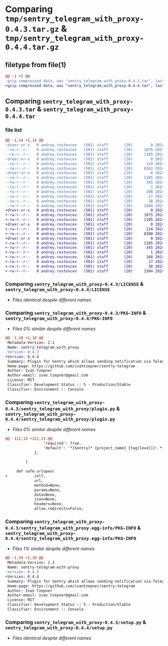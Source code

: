 # Comparing `tmp/sentry_telegram_with_proxy-0.4.3.tar.gz` & `tmp/sentry_telegram_with_proxy-0.4.4.tar.gz`

## filetype from file(1)

```diff
@@ -1 +1 @@
-gzip compressed data, was "sentry_telegram_with_proxy-0.4.3.tar", last modified: Thu Apr  4 14:30:01 2024, max compression
+gzip compressed data, was "sentry_telegram_with_proxy-0.4.4.tar", last modified: Thu Apr  4 14:47:47 2024, max compression
```

## Comparing `sentry_telegram_with_proxy-0.4.3.tar` & `sentry_telegram_with_proxy-0.4.4.tar`

### file list

```diff
@@ -1,14 +1,14 @@
-drwxr-xr-x   0 andrey.rostovcev   (501) staff       (20)        0 2024-04-04 14:30:01.915338 sentry_telegram_with_proxy-0.4.3/
--rw-r--r--   0 andrey.rostovcev   (501) staff       (20)     1075 2024-04-04 12:24:47.000000 sentry_telegram_with_proxy-0.4.3/LICENSE
--rw-r--r--   0 andrey.rostovcev   (501) staff       (20)     1105 2024-04-04 14:30:01.915114 sentry_telegram_with_proxy-0.4.3/PKG-INFO
-drwxr-xr-x   0 andrey.rostovcev   (501) staff       (20)        0 2024-04-04 14:30:01.913374 sentry_telegram_with_proxy-0.4.3/sentry_telegram_with_proxy/
--rw-r--r--   0 andrey.rostovcev   (501) staff       (20)      124 2024-04-04 14:29:23.000000 sentry_telegram_with_proxy-0.4.3/sentry_telegram_with_proxy/__init__.py
--rw-r--r--   0 andrey.rostovcev   (501) staff       (20)     8362 2024-04-04 14:28:45.000000 sentry_telegram_with_proxy-0.4.3/sentry_telegram_with_proxy/plugin.py
-drwxr-xr-x   0 andrey.rostovcev   (501) staff       (20)        0 2024-04-04 14:30:01.914900 sentry_telegram_with_proxy-0.4.3/sentry_telegram_with_proxy.egg-info/
--rw-r--r--   0 andrey.rostovcev   (501) staff       (20)     1105 2024-04-04 14:30:01.000000 sentry_telegram_with_proxy-0.4.3/sentry_telegram_with_proxy.egg-info/PKG-INFO
--rw-r--r--   0 andrey.rostovcev   (501) staff       (20)      345 2024-04-04 14:30:01.000000 sentry_telegram_with_proxy-0.4.3/sentry_telegram_with_proxy.egg-info/SOURCES.txt
--rw-r--r--   0 andrey.rostovcev   (501) staff       (20)        1 2024-04-04 14:30:01.000000 sentry_telegram_with_proxy-0.4.3/sentry_telegram_with_proxy.egg-info/dependency_links.txt
--rw-r--r--   0 andrey.rostovcev   (501) staff       (20)      108 2024-04-04 14:30:01.000000 sentry_telegram_with_proxy-0.4.3/sentry_telegram_with_proxy.egg-info/entry_points.txt
--rw-r--r--   0 andrey.rostovcev   (501) staff       (20)       27 2024-04-04 14:30:01.000000 sentry_telegram_with_proxy-0.4.3/sentry_telegram_with_proxy.egg-info/top_level.txt
--rw-r--r--   0 andrey.rostovcev   (501) staff       (20)       38 2024-04-04 14:30:01.915397 sentry_telegram_with_proxy-0.4.3/setup.cfg
--rw-r--r--   0 andrey.rostovcev   (501) staff       (20)     1504 2024-04-04 13:08:56.000000 sentry_telegram_with_proxy-0.4.3/setup.py
+drwxr-xr-x   0 andrey.rostovcev   (501) staff       (20)        0 2024-04-04 14:47:47.731008 sentry_telegram_with_proxy-0.4.4/
+-rw-r--r--   0 andrey.rostovcev   (501) staff       (20)     1075 2024-04-04 12:24:47.000000 sentry_telegram_with_proxy-0.4.4/LICENSE
+-rw-r--r--   0 andrey.rostovcev   (501) staff       (20)     1105 2024-04-04 14:47:47.730816 sentry_telegram_with_proxy-0.4.4/PKG-INFO
+drwxr-xr-x   0 andrey.rostovcev   (501) staff       (20)        0 2024-04-04 14:47:47.729529 sentry_telegram_with_proxy-0.4.4/sentry_telegram_with_proxy/
+-rw-r--r--   0 andrey.rostovcev   (501) staff       (20)      124 2024-04-04 14:47:38.000000 sentry_telegram_with_proxy-0.4.4/sentry_telegram_with_proxy/__init__.py
+-rw-r--r--   0 andrey.rostovcev   (501) staff       (20)     8380 2024-04-04 14:47:10.000000 sentry_telegram_with_proxy-0.4.4/sentry_telegram_with_proxy/plugin.py
+drwxr-xr-x   0 andrey.rostovcev   (501) staff       (20)        0 2024-04-04 14:47:47.730601 sentry_telegram_with_proxy-0.4.4/sentry_telegram_with_proxy.egg-info/
+-rw-r--r--   0 andrey.rostovcev   (501) staff       (20)     1105 2024-04-04 14:47:47.000000 sentry_telegram_with_proxy-0.4.4/sentry_telegram_with_proxy.egg-info/PKG-INFO
+-rw-r--r--   0 andrey.rostovcev   (501) staff       (20)      345 2024-04-04 14:47:47.000000 sentry_telegram_with_proxy-0.4.4/sentry_telegram_with_proxy.egg-info/SOURCES.txt
+-rw-r--r--   0 andrey.rostovcev   (501) staff       (20)        1 2024-04-04 14:47:47.000000 sentry_telegram_with_proxy-0.4.4/sentry_telegram_with_proxy.egg-info/dependency_links.txt
+-rw-r--r--   0 andrey.rostovcev   (501) staff       (20)      108 2024-04-04 14:47:47.000000 sentry_telegram_with_proxy-0.4.4/sentry_telegram_with_proxy.egg-info/entry_points.txt
+-rw-r--r--   0 andrey.rostovcev   (501) staff       (20)       27 2024-04-04 14:47:47.000000 sentry_telegram_with_proxy-0.4.4/sentry_telegram_with_proxy.egg-info/top_level.txt
+-rw-r--r--   0 andrey.rostovcev   (501) staff       (20)       38 2024-04-04 14:47:47.731057 sentry_telegram_with_proxy-0.4.4/setup.cfg
+-rw-r--r--   0 andrey.rostovcev   (501) staff       (20)     1504 2024-04-04 13:08:56.000000 sentry_telegram_with_proxy-0.4.4/setup.py
```

### Comparing `sentry_telegram_with_proxy-0.4.3/LICENSE` & `sentry_telegram_with_proxy-0.4.4/LICENSE`

 * *Files identical despite different names*

### Comparing `sentry_telegram_with_proxy-0.4.3/PKG-INFO` & `sentry_telegram_with_proxy-0.4.4/PKG-INFO`

 * *Files 0% similar despite different names*

```diff
@@ -1,10 +1,10 @@
 Metadata-Version: 2.1
 Name: sentry_telegram_with_proxy
-Version: 0.4.3
+Version: 0.4.4
 Summary: Plugin for Sentry which allows sending notification via Telegram messenger.
 Home-page: https://github.com/ivantzepner/sentry-telegram
 Author: Ivan Tzepner
 Author-email: ivan.tzepner@gmail.com
 License: MIT
 Classifier: Development Status :: 5 - Production/Stable
 Classifier: Environment :: Console
```

### Comparing `sentry_telegram_with_proxy-0.4.3/sentry_telegram_with_proxy/plugin.py` & `sentry_telegram_with_proxy-0.4.4/sentry_telegram_with_proxy/plugin.py`

 * *Files 0% similar despite different names*

```diff
@@ -111,14 +111,15 @@
                 'required': True,
                 'default': '*[Sentry]* {project_name} {tag[level]}: *{title}*\n```{message}```\n{url}'
             },
 
         ]
 
     def safe_urlopen(
+            self,
             url,
             method=None,
             params=None,
             data=None,
             json=None,
             headers=None,
             allow_redirects=False,
```

### Comparing `sentry_telegram_with_proxy-0.4.3/sentry_telegram_with_proxy.egg-info/PKG-INFO` & `sentry_telegram_with_proxy-0.4.4/sentry_telegram_with_proxy.egg-info/PKG-INFO`

 * *Files 1% similar despite different names*

```diff
@@ -1,10 +1,10 @@
 Metadata-Version: 2.1
 Name: sentry-telegram-with-proxy
-Version: 0.4.3
+Version: 0.4.4
 Summary: Plugin for Sentry which allows sending notification via Telegram messenger.
 Home-page: https://github.com/ivantzepner/sentry-telegram
 Author: Ivan Tzepner
 Author-email: ivan.tzepner@gmail.com
 License: MIT
 Classifier: Development Status :: 5 - Production/Stable
 Classifier: Environment :: Console
```

### Comparing `sentry_telegram_with_proxy-0.4.3/setup.py` & `sentry_telegram_with_proxy-0.4.4/setup.py`

 * *Files identical despite different names*

